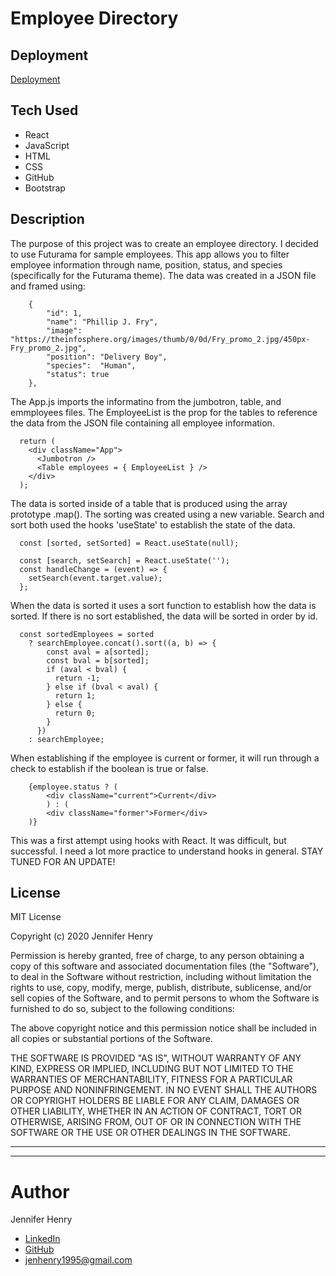 # Employee Directory

## Deployment

[Deployment](https://jenryhennifer.github.io/employeeDirectory/)

## Tech Used

* React
* JavaScript
* HTML
* CSS
* GitHub
* Bootstrap

## Description

The purpose of this project was to create an employee directory. I decided to use Futurama for sample employees. This app allows you to filter employee information through name, position, status, and species (specifically for the Futurama theme). The data was created in a JSON file and framed using:

```
    {
        "id": 1,
        "name": "Phillip J. Fry",
        "image": "https://theinfosphere.org/images/thumb/0/0d/Fry_promo_2.jpg/450px-Fry_promo_2.jpg",
        "position": "Delivery Boy",
        "species":  "Human",
        "status": true
    },
```

The App.js imports the informatino from the jumbotron, table, and emmployees files. The EmployeeList is the prop for the tables to reference the data from the JSON file containing all employee information. 


```
  return (
    <div className="App">
      <Jumbotron />
      <Table employees = { EmployeeList } />
    </div>
  );
```

The data is sorted inside of a table that is produced using the array prototype .map(). The sorting was created using a new variable. Search and sort both used the hooks 'useState' to establish the state of the data. 

```
  const [sorted, setSorted] = React.useState(null);

  const [search, setSearch] = React.useState('');
  const handleChange = (event) => {
    setSearch(event.target.value);
  };
```
When the data is sorted it uses a sort function to establish how the data is sorted. If there is no sort established, the data will be sorted in order by id.

```
  const sortedEmployees = sorted
    ? searchEmployee.concat().sort((a, b) => {
        const aval = a[sorted];
        const bval = b[sorted];
        if (aval < bval) {
          return -1;
        } else if (bval < aval) {
          return 1;
        } else {
          return 0;
        }
      })
    : searchEmployee;
```

When establishing if the employee is current or former, it will run through a check to establish if the boolean is true or false.

```
    {employee.status ? (
        <div className="current">Current</div>
        ) : (
        <div className="former">Former</div>
    )}
```

This was a first attempt using hooks with React. It was difficult, but successful. I need a lot more practice to understand hooks in general. STAY TUNED FOR AN UPDATE!

## License

MIT License

Copyright (c) 2020 Jennifer Henry

Permission is hereby granted, free of charge, to any person obtaining a copy of this software and associated documentation files (the "Software"), to deal in the Software without restriction, including without limitation the rights to use, copy, modify, merge, publish, distribute, sublicense, and/or sell copies of the Software, and to permit persons to whom the Software is furnished to do so, subject to the following conditions:

The above copyright notice and this permission notice shall be included in all copies or substantial portions of the Software.

THE SOFTWARE IS PROVIDED "AS IS", WITHOUT WARRANTY OF ANY KIND, EXPRESS OR IMPLIED, INCLUDING BUT NOT LIMITED TO THE WARRANTIES OF MERCHANTABILITY, FITNESS FOR A PARTICULAR PURPOSE AND NONINFRINGEMENT. IN NO EVENT SHALL THE AUTHORS OR COPYRIGHT HOLDERS BE LIABLE FOR ANY CLAIM, DAMAGES OR OTHER LIABILITY, WHETHER IN AN ACTION OF CONTRACT, TORT OR OTHERWISE, ARISING FROM, OUT OF OR IN CONNECTION WITH THE SOFTWARE OR THE USE OR OTHER DEALINGS IN THE SOFTWARE.


<hr />
<hr />

# Author

Jennifer Henry

* [LinkedIn](https://www.linkedin.com/in/jennifer-henry-4a540a149/)
* [GitHub](https://github.com/jenryhennifer)
* jenhenry1995@gmail.com